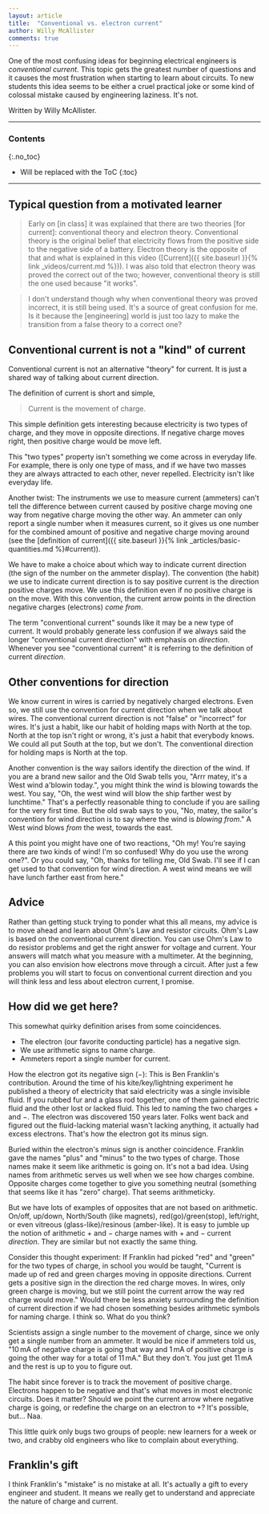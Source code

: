 ```yaml
---
layout: article
title:  "Conventional vs. electron current"
author: Willy McAllister
comments: true
---
```


One of the most confusing ideas for beginning electrical engineers is *conventional current*. This topic gets the greatest number of questions and it causes the most frustration when starting to learn about circuits. To new students this idea seems to be either a cruel practical joke or some kind of colossal mistake caused by engineering laziness. It's not. 

Written by Willy McAllister.

----

### Contents
{:.no_toc}

* Will be replaced with the ToC
{:toc}

---- 

## Typical question from a motivated learner

>Early on \[in class\] it was explained that there are two theories \[for current\]: conventional theory and electron theory. Conventional theory is the original belief that electricity flows from the positive side to the negative side of a battery. Electron theory is the opposite of that and what is explained in this video ([Current]({{ site.baseurl }}{% link _videos/current.md %})). I was also told that electron theory was proved the correct out of the two; however, conventional theory is still the one used because "it works". 

>I don't understand though why when conventional theory was proved incorrect, it is still being used. It's a source of great confusion for me. Is it because the \[engineering\] world is just too lazy to make the transition from a false theory to a correct one? 

## Conventional current is not a "kind" of current

Conventional current is not an alternative "theory" for current. It is just a shared way of talking about current direction. 

The definition of current is short and simple, 

>Current is the movement of charge.

This simple definition gets interesting because electricity is two types of charge, and they move in opposite directions. If negative charge moves right, then positive charge would be move left.  

This "two types" property isn't something we come across in everyday life. For example, there is only one type of mass, and if we have two masses they are always attracted to each other, never repelled. Electricity isn't like everyday life. 

Another twist: The instruments we use to measure current (ammeters) can't tell the difference between current caused by positive charge moving one way from negative charge moving the other way. An ammeter can only report a single number when it measures current, so it gives us one number for the combined amount of positive and negative charge moving around (see the [definition of current]({{ site.baseurl }}{% link _articles/basic-quantities.md %}#current)). 

We have to make a choice about which way to indicate current direction (the sign of the number on the ammeter display). The convention (the habit) we use to indicate current direction is to say positive current is the direction positive charges move. We use this definition even if no positive charge is on the move. With this convention, the current arrow points in the direction negative charges (electrons) *come from*. 

The term "conventional current" sounds like it may be a new type of current. It would probably generate less confusion if we always said the longer "conventional current direction" with emphasis on *direction*. Whenever you see "conventional current" it is referring to the definition of current *direction*.

## Other conventions for direction

We know current in wires is carried by negatively charged electrons. Even so, we still use the convention for current direction when we talk about wires. The conventional current direction is not "false" or "incorrect" for wires. It's just a habit, like our habit of holding maps with North at the top. North at the top isn't right or wrong, it's just a habit that everybody knows. We could all put South at the top, but we don't. The conventional direction for holding maps is North at the top.

Another convention is the way sailors identify the direction of the wind. If you are a brand new sailor and the Old Swab tells you, "Arrr matey, it's a West wind a'blowin today.", you might think the wind is blowing towards the west. You say, "Oh, the west wind will blow the ship farther west by lunchtime." That's a perfectly reasonable thing to conclude if you are sailing for the very first time. But the old swab says to you, "No, matey, the sailor's convention for wind direction is to say where the wind is *blowing from*." A West wind blows *from* the west, towards the east. 

A this point you might have one of two reactions, "Oh my! You're saying there are two kinds of wind! I'm so confused! Why do you use the wrong one?". Or you could say, "Oh, thanks for telling me, Old Swab. I'll see if I can get used to that convention for wind direction. A west wind means we will have lunch farther east from here." 

## Advice

Rather than getting stuck trying to ponder what this all means, my advice is to move ahead and learn about Ohm's Law and resistor circuits. Ohm's Law is based on the conventional current direction. You can use Ohm's Law to do resistor problems and get the right answer for voltage and current. Your answers will match what you measure with a multimeter. At the beginning, you can also envision how electrons move through a circuit. After just a few problems you will start to focus on conventional current direction and you will think less and less about electron current, I promise.

## How did we get here?

This somewhat quirky definition arises from some coincidences.
* The electron (our favorite conducting particle) has a negative sign.
* We use arithmetic signs to name charge.
* Ammeters report a single number for current.

How the electron got its negative sign $(-)$: This is Ben Franklin's contribution. Around the time of his kite/key/lightning experiment he published a theory of electricity that said electricity was a single invisible fluid. If you rubbed fur and a glass rod together, one of them gained electric fluid and the other lost or lacked fluid. This led to naming the two charges $+$ and $-$. The electron was discovered $150$ years later. Folks went back and figured out the fluid-lacking material wasn't lacking anything, it actually had excess electrons. That's how the electron got its minus sign.

Buried within the electron's minus sign is another coincidence. Franklin gave the names "plus" and "minus" to the two types of charge. Those names make it seem like arithmetic is going on. It's not a bad idea. Using names from arithmetic serves us well when we see how charges combine. Opposite charges come together to give you something neutral (something that seems like it has "zero" charge). That seems arithmeticky. 

But we have lots of examples of opposites that are not based on arithmetic. On/off, up/down, North/South (like magnets), red(go)/green(stop), left/right, or even vitreous (glass-like)/resinous (amber-like). It is easy to jumble up the notion of arithmetic $+$ and $-$ charge names with $+$ and $-$ current *direction*. They are similar but not exactly the same thing.

Consider this thought experiment: If Franklin had picked "red" and "green" for the two types of charge, in school you would be taught, "Current is made up of red and green charges moving in opposite directions. Current gets a positive sign in the direction the red charge moves. In wires, only green charge is moving, but we still point the current arrow the way red charge would move." Would there be less anxiety surrounding the definition of current direction if we had chosen something besides arithmetic symbols for naming charge.  I think so. What do you think? 

Scientists assign a single number to the movement of charge, since we only get a single number from an ammeter. It would be nice if ammeters told us, "$10\,\text{mA}$ of negative charge is going that way and $1 \,\text{mA}$ of positive charge is going the other way for a total of $11\,\text{mA}$." But they don't. You just get $11\,\text{mA}$ and the rest is up to you to figure out.

The habit since forever is to track the movement of positive charge. Electrons happen to be negative and that's what moves in most electronic circuits. Does it matter? Should we point the current arrow where negative charge is going, or redefine the charge on an electron to $+$? It's possible, but... Naa. 

This little quirk only bugs two groups of people: new learners for a week or two, and crabby old engineers who like to complain about everything.

## Franklin's gift

I think Franklin's "mistake" is no mistake at all. It's actually a gift to every engineer and student. It means we really get to understand and appreciate the nature of charge and current.    
